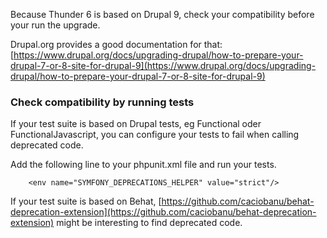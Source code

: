 Because Thunder 6 is based on Drupal 9, check your compatibility before your run the upgrade.

Drupal.org provides a good documentation for that: [https://www.drupal.org/docs/upgrading-drupal/how-to-prepare-your-drupal-7-or-8-site-for-drupal-9](https://www.drupal.org/docs/upgrading-drupal/how-to-prepare-your-drupal-7-or-8-site-for-drupal-9)


### Check compatibility by running tests

If your test suite is based on Drupal tests, eg Functional oder FunctionalJavascript, you can configure your tests to fail
when calling deprecated code.

Add the following line to your phpunit.xml file and run your tests.

```
    <env name="SYMFONY_DEPRECATIONS_HELPER" value="strict"/>
```

If your test suite is based on Behat, [https://github.com/caciobanu/behat-deprecation-extension](https://github.com/caciobanu/behat-deprecation-extension) might be interesting to find deprecated code.
